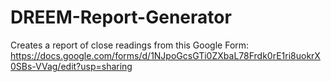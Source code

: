 # DREEM-Report-Generator
Creates a report of close readings from this Google Form: https://docs.google.com/forms/d/1NJpoGcsGTi0ZXbaL78Frdk0rE1ri8uokrX0SBs-VVag/edit?usp=sharing
